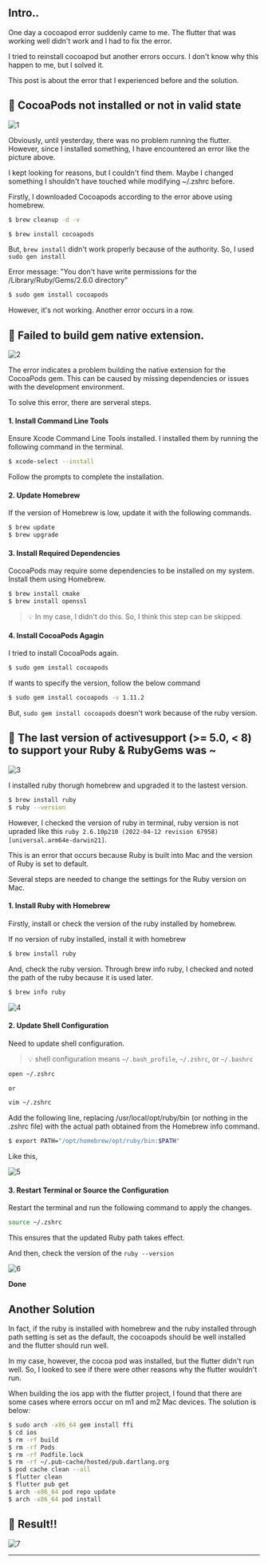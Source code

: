 ## Intro..
One day a cocoapod error suddenly came to me. The flutter that was working well didn't work and I had to fix the error.

I tried to reinstall cocoapod but another errors occurs. I don't know why this happen to me, but I solved it.

This post is about the error that I experienced before and the solution. 

## 🚨 CocoaPods not installed or not in valid state
![1](https://github.com/jinscodes/Blog_nextJS/assets/87598134/d10140dc-0be3-4228-a2b8-1d834bfe17d7)

Obviously, until yesterday, there was no problem running the flutter. However, since I installed something, I have encountered an error like the picture above.

I kept looking for reasons, but I couldn't find them. Maybe I changed something I shouldn't have touched while modifying ~/.zshrc before.

Firstly, I downloaded Cocoapods according to the error above using homebrew. 

```bash
$ brew cleanup -d -v
```

```bash
$ brew install cocoapods
```

But, `brew install` didn't work properly because of the authority. So, I used `sudo gen install`

Error message: "You don't have write permissions for the /Library/Ruby/Gems/2.6.0 directory"

```bash
$ sudo gem install cocoapods
```

However, it's not working. Another error occurs in a row.

## 🚨 Failed to build gem native extension.
![2](https://github.com/jinscodes/Blog_nextJS/assets/87598134/8d2003ce-32b5-49c1-beff-8ab9905c777a)

The error indicates a problem building the native extension for the CocoaPods gem. This can be caused by missing dependencies or issues with the development environment.

To solve this error, there are serveral steps.

#### 1. Install Command Line Tools
Ensure Xcode Command Line Tools installed. I installed them by running the following command in the terminal.

```bash
$ xcode-select --install
```

Follow the prompts to complete the installation.

#### 2. Update Homebrew
If the version of Homebrew is low, update it with the following commands.

```bash
$ brew update
$ brew upgrade
```

#### 3. Install Required Dependencies
CocoaPods may require some dependencies to be installed on my system. Install them using Homebrew.

```bash
$ brew install cmake
$ brew install openssl
```

> 💡 In my case, I didn't do this. So, I think this step can be skipped. 

#### 4. Install CocoaPods Agagin
I tried to install CocoaPods again.

```bash
$ sudo gem install cocoapods
```

If wants to specify the version, follow the below command

```bash
$ sudo gem install cocoapods -v 1.11.2
```

But, `sudo gem install cocoapods` doesn't work because of the ruby version.

## 🚨 The last version of activesupport (>= 5.0,  < 8) to support your Ruby & RubyGems was ~
![3](https://github.com/jinscodes/Blog_nextJS/assets/87598134/c69a36c0-c4f5-47e0-85bc-b9fac9dcfc6a)

I installed ruby thorugh homebrew and upgraded it to the lastest version.

```bash
$ brew install ruby
$ ruby --version
```

However, I checked the version of ruby in terminal, ruby version is not upraded like this `ruby 2.6.10p210 (2022-04-12 revision 67958) [universal.arm64e-darwin21]`.

This is an error that occurs because Ruby is built into Mac and the version of Ruby is set to default.

Several steps are needed to change the settings for the Ruby version on Mac.

#### 1. Install Ruby with Homebrew
Firstly, install or check the version of the ruby installed by homebrew.

If no version of ruby installed, install it with homebrew

```bash
$ brew install ruby
```

And, check the ruby version. Through brew info ruby, I checked and noted the path of the ruby because it is used later.

```bash
$ brew info ruby
```

![4](https://github.com/jinscodes/Blog_nextJS/assets/87598134/9ac4d2ee-f07c-44f6-8210-c8e7eb3da6a3)


#### 2. Update Shell Configuration
Need to update shell configuration. 

> 💡 shell configuration means `~/.bash_profile`, `~/.zshrc`, or `~/.bashrc`

```bash
open ~/.zshrc

or 

vim ~/.zshrc
```

Add the following line, replacing /usr/local/opt/ruby/bin (or nothing in the .zshrc file) with the actual path obtained from the Homebrew info command.

```bash
$ export PATH="/opt/homebrew/opt/ruby/bin:$PATH"
```

Like this,

![5](https://github.com/jinscodes/Blog_nextJS/assets/87598134/4c4b6892-1b04-4e52-a1cb-db93afee4723)

#### 3. Restart Terminal or Source the Configuration
Restart the terminal and run the following command to apply the changes.

```bash
source ~/.zshrc
```

This ensures that the updated Ruby path takes effect.

And then, check the version of the `ruby --version`

![6](https://github.com/jinscodes/Blog_nextJS/assets/87598134/57827984-cffc-49ab-aab6-a4b7d28070f7)

**Done**

## Another Solution
In fact, if the ruby is installed with homebrew and the ruby installed through path setting is set as the default, the cocoapods should be well installed and the flutter should run well.

In my case, however, the cocoa pod was installed, but the flutter didn't run well. So, I looked to see if there were other reasons why the flutter wouldn't run.

When building the ios app with the flutter project, I found that there are some cases where errors occur on m1 and m2 Mac devices. The solution is below:

```bash
$ sudo arch -x86_64 gem install ffi
$ cd ios
$ rm -rf build
$ rm -rf Pods
$ rm -rf Podfile.lock
$ rm -rf ~/.pub-cache/hosted/pub.dartlang.org
$ pod cache clean --all
$ flutter clean
$ flutter pub get
$ arch -x86_64 pod repo update
$ arch -x86_64 pod install
```

## 📱 Result!!
![7](https://github.com/jinscodes/Blog_nextJS/assets/87598134/aa59c7a9-7a31-4f3d-b9da-3b950a347f6d)


--- 
[](https://stackoverflow.com/questions/20939568/error-error-installing-cocoapods-error-failed-to-build-gem-native-extension)

[](https://stackoverflow.com/questions/62593939/cocoapods-not-installed-or-not-in-valid-state)

[](https://dev-repository.tistory.com/120)

[](https://forums.developer.apple.com/forums/thread/668456)

[](https://github.com/rbenv/ruby-build/discussions/2127)

[](https://stackoverflow.com/questions/76938956/installed-latest-ruby-on-mac-but-still-showing-old-in-terminal)

[](https://mac.install.guide/faq/change-ruby-version/index.html)